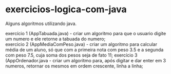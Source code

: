 # exercicios-logica-com-java
Alguns algoritmos utilizando java.

exercício 1 (AppTabuada.java) - criar um algoritmo para que o usuario digite um numero e ele retorne a tabuada do numero;  
exercicio 2 (AppMediaComPeso.java) -  criar um algoritmo para calcular média de um aluno, só que com a primeira nota com 
peso 3.5 e a segunda com peso 7.5, cuja soma dos pesos seja de fato 11; 
exercício 3 (AppOrdenador.java - criar um algoritmo para, após digitar e dar enter em 3 numeros, retornar os mesmos em ordem crescente, 
linha a linha;
